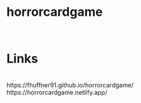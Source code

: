 # horrorcardgame
<br>
<h1>Links</h1>
<br>
https://fhuffner91.github.io/horrorcardgame/
https://horrorcardgame.netlify.app/
